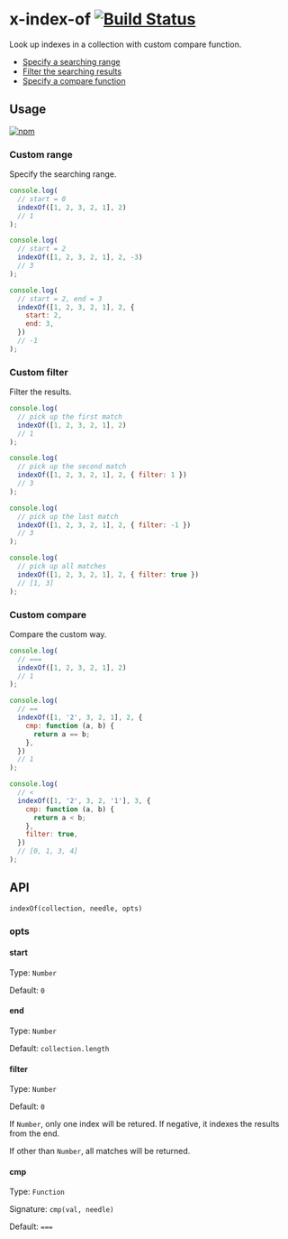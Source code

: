 # x-index-of [![Build Status](https://travis-ci.org/zoubin/x-index-of.svg)](https://travis-ci.org/zoubin/x-index-of)
Look up indexes in a collection with custom compare function.

- [Specify a searching range](#custom-range)
- [Filter the searching results](#custom-filter)
- [Specify a compare function](#custom-compare)

## Usage

[![npm](https://nodei.co/npm/x-index-of.png)](https://www.npmjs.com/package/x-index-of)

### Custom range
Specify the searching range.

```javascript
console.log(
  // start = 0
  indexOf([1, 2, 3, 2, 1], 2)
  // 1
);

console.log(
  // start = 2
  indexOf([1, 2, 3, 2, 1], 2, -3)
  // 3
);

console.log(
  // start = 2, end = 3
  indexOf([1, 2, 3, 2, 1], 2, {
    start: 2,
    end: 3,
  })
  // -1 
);

```

### Custom filter
Filter the results.

```javascript
console.log(
  // pick up the first match
  indexOf([1, 2, 3, 2, 1], 2)
  // 1
);

console.log(
  // pick up the second match
  indexOf([1, 2, 3, 2, 1], 2, { filter: 1 })
  // 3
);

console.log(
  // pick up the last match
  indexOf([1, 2, 3, 2, 1], 2, { filter: -1 })
  // 3
);

console.log(
  // pick up all matches
  indexOf([1, 2, 3, 2, 1], 2, { filter: true })
  // [1, 3]
);

```

### Custom compare
Compare the custom way.

```javascript
console.log(
  // ===
  indexOf([1, 2, 3, 2, 1], 2)
  // 1
);

console.log(
  // ==
  indexOf([1, '2', 3, 2, 1], 2, {
    cmp: function (a, b) {
      return a == b;
    },
  })
  // 1
);

console.log(
  // <
  indexOf([1, '2', 3, 2, '1'], 3, {
    cmp: function (a, b) {
      return a < b;
    },
    filter: true,
  })
  // [0, 1, 3, 4]
);

```

## API

`indexOf(collection, needle, opts)`

### opts

#### start

Type: `Number`

Default: `0`

#### end

Type: `Number`

Default: `collection.length`

#### filter

Type: `Number`

Default: `0`

If `Number`, only one index will be retured.
If negative, it indexes the results from the end.

If other than `Number`,
all matches will be returned.

#### cmp

Type: `Function`

Signature: `cmp(val, needle)`

Default: `===`

